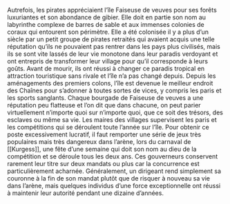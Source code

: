Autrefois, les pirates appréciaient l’île Faiseuse de veuves pour ses forêts luxuriantes et son abondance de gibier. Elle doit en partie son nom au labyrinthe complexe de barres de sable et aux immenses colonies de coraux qui entourent son périmètre. Elle a été colonisée il y a plus d’un siècle par un petit groupe de pirates retraités qui avaient acquis une telle réputation qu’ils ne pouvaient pas rentrer dans les pays plus civilisés, mais ils se sont vite lassés de leur vie monotone dans leur paradis verdoyant et ont entrepris de transformer leur village pour qu’il corresponde à leurs goûts.
Avant de mourir, ils ont réussi à changer ce paradis tropical en attraction touristique sans rivale et l’île n’a pas changé depuis. Depuis les aménagements des premiers colons, l’île est
devenue le meilleur endroit des Chaînes pour s’adonner à toutes sortes de vices, y compris les paris et les sports sanglants.
Chaque bourgade de Faiseuse de veuves a une réputation peu flatteuse et l’on dit que dans chacune, on peut parier virtuellement n’importe quoi sur n’importe quoi, que ce soit des trésors, des esclaves ou même sa vie. Les maires des villages supervisent les paris et les compétitions qui se déroulent toute l’année sur l’île. Pour obtenir ce poste excessivement lucratif, il faut remporter une série de jeux très populaires mais très dangereux dans l’arène, lors du carnaval de [[Kurgess]], une fête d’une semaine qui doit son nom au dieu de la compétition et se déroule tous les deux ans. Ces gouverneurs conservent rarement leur titre sur deux mandats ou plus car la concurrence est particulièrement acharnée. Généralement, un dirigeant rend simplement sa couronne à la fin de son mandat plutôt que de risquer à nouveau sa vie dans l’arène, mais quelques individus d’une force exceptionnelle ont réussi à maintenir leur autorité pendant une dizaine d’années.
